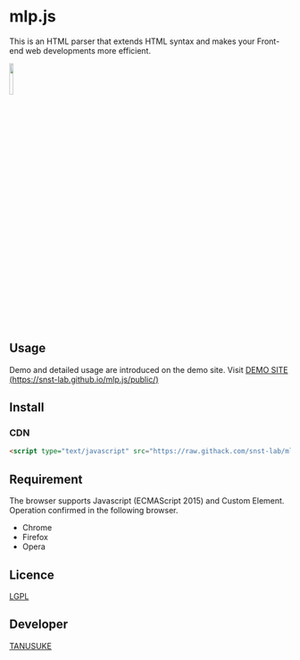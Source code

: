 mlp.js
====
This is an HTML parser that extends HTML syntax and makes your Front-end web developments more efficient.  
 
<a href="https://snst-lab.github.io/mlp.js/public/"><img src="https://snst-lab.github.io/mlp.js/public/img/melonpan.gif" width="12%"></a>

## Usage
Demo and detailed usage are introduced on the demo site.
Visit [DEMO SITE (https://snst-lab.github.io/mlp.js/public/)](https://snst-lab.github.io/mlp.js/public/) 
 

## Install
### CDN
```html
<script type="text/javascript" src="https://raw.githack.com/snst-lab/mlp.js/master/src/mlp.js"></script>
```
 

## Requirement
The browser supports Javascript (ECMAScript 2015) and Custom Element. 
Operation confirmed in the following browser.
- Chrome
- Firefox
- Opera
 

## Licence
[LGPL](https://www.gnu.org/licenses/lgpl-3.0.html) 


## Developer
[TANUSUKE](https://pragma-curry.com/)  

